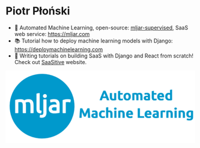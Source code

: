 # Piotr Płoński
- :rocket: Automated Machine Learning, open-source: [mljar-supervised](https://github.com/mljar/mljar-supervised), SaaS web service: https://mljar.com
- :books: Tutorial how to deploy machine learning models with Django: https://deploymachinelearning.com
- :seedling: Writing tutorials on building SaaS with Django and React from scratch! Check out [SaaSitive](https://saasitive.com) website.


![MLJAR AutoML rocks](https://raw.githubusercontent.com/mljar/visual-identity/main/media/mljar_AutomatedML.png)
